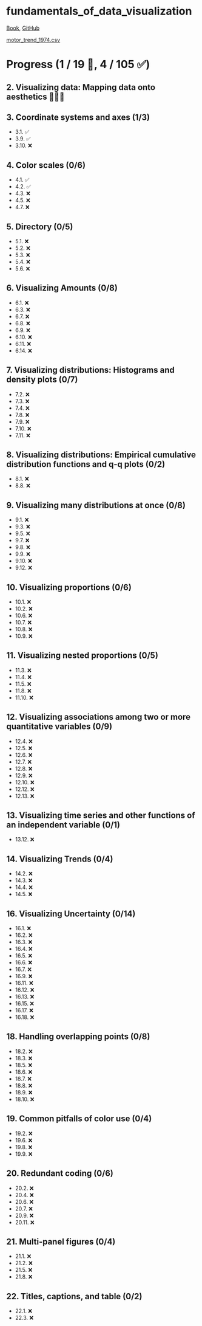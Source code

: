 # fundamentals_of_data_visualization
[Book](https://clauswilke.com/dataviz/index.html), [GitHub](https://github.com/clauswilke/dataviz)

[motor_trend_1974.csv](https://figshare.com/articles/dataset/Motor_Trend_Car_Road_Tests/3122005)

# Progress (1 / 19 🌟, 4 / 105 ✅)

## 2. Visualizing data: Mapping data onto aesthetics 🌟🌟🌟

## 3. Coordinate systems and axes (1/3)
* 3.1. ✅
* 3.9. ✅
* 3.10. ❌

## 4. Color scales (0/6)
* 4.1. ✅
* 4.2. ✅
* 4.3. ❌
* 4.5. ❌
* 4.7. ❌

## 5. Directory (0/5)
* 5.1. ❌
* 5.2. ❌
* 5.3. ❌
* 5.4. ❌
* 5.6. ❌

## 6. Visualizing Amounts (0/8)
* 6.1. ❌
* 6.3. ❌
* 6.7. ❌
* 6.8. ❌
* 6.9. ❌
* 6.10. ❌
* 6.11. ❌
* 6.14. ❌

## 7. Visualizing distributions: Histograms and density plots (0/7)
* 7.2. ❌
* 7.3. ❌
* 7.4. ❌
* 7.8. ❌
* 7.9. ❌
* 7.10. ❌
* 7.11. ❌

## 8. Visualizing distributions: Empirical cumulative distribution functions and q-q plots (0/2)
* 8.1. ❌
* 8.8. ❌

## 9. Visualizing many distributions at once (0/8)
* 9.1. ❌
* 9.3. ❌
* 9.5. ❌
* 9.7. ❌
* 9.8. ❌
* 9.9. ❌
* 9.10. ❌
* 9.12. ❌

## 10. Visualizing proportions (0/6)
* 10.1. ❌
* 10.2. ❌
* 10.6. ❌
* 10.7. ❌
* 10.8. ❌
* 10.9. ❌

## 11. Visualizing nested proportions (0/5)
* 11.3. ❌
* 11.4. ❌
* 11.5. ❌
* 11.8. ❌
* 11.10. ❌

## 12. Visualizing associations among two or more quantitative variables (0/9)
* 12.4. ❌
* 12.5. ❌
* 12.6. ❌
* 12.7. ❌
* 12.8. ❌
* 12.9. ❌
* 12.10. ❌
* 12.12. ❌
* 12.13. ❌

## 13. Visualizing time series and other functions of an independent variable (0/1)
* 13.12. ❌

## 14. Visualizing Trends (0/4)
* 14.2. ❌
* 14.3. ❌
* 14.4. ❌
* 14.5. ❌

## 16. Visualizing Uncertainty (0/14)
* 16.1. ❌
* 16.2. ❌
* 16.3. ❌
* 16.4. ❌
* 16.5. ❌
* 16.6. ❌
* 16.7. ❌
* 16.9. ❌
* 16.11. ❌
* 16.12. ❌
* 16.13. ❌
* 16.15. ❌
* 16.17. ❌
* 16.18. ❌

## 18. Handling overlapping points (0/8)
* 18.2. ❌
* 18.3. ❌
* 18.5. ❌
* 18.6. ❌
* 18.7. ❌
* 18.8. ❌
* 18.9. ❌
* 18.10. ❌

## 19. Common pitfalls of color use (0/4)
* 19.2. ❌
* 19.6. ❌
* 19.8. ❌
* 19.9. ❌

## 20. Redundant coding (0/6)
* 20.2. ❌
* 20.4. ❌
* 20.6. ❌
* 20.7. ❌
* 20.9. ❌
* 20.11. ❌

## 21. Multi-panel figures (0/4)
* 21.1. ❌
* 21.2. ❌
* 21.5. ❌
* 21.8. ❌

## 22. Titles, captions, and table (0/2)
* 22.1. ❌
* 22.3. ❌
